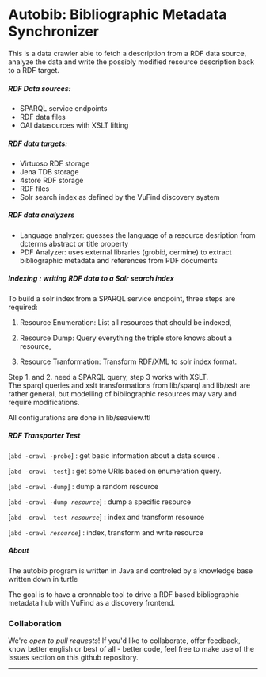 

  Autobib: Bibliographic Metadata Synchronizer
==================================================

  This is a data crawler able to fetch a description from a RDF data source, 
  analyze the data and write the possibly modified resource description back 
  to a RDF target.

##### RDF Data sources:
  
  - SPARQL service endpoints
  - RDF data files 
  - OAI datasources with XSLT lifting

##### RDF data targets:

  - Virtuoso RDF storage
  - Jena TDB storage
  - 4store RDF storage
  - RDF files 
  - Solr search index as defined by the VuFind discovery system

##### RDF data analyzers

  - Language analyzer: guesses the language of a resource desription
    from dcterms abstract or title property
  - PDF Analyzer: uses external libraries (grobid, cermine) to extract 
    bibliographic metadata and references from PDF documents

##### Indexing : writing RDF data to a Solr search index

  To build a solr index from a SPARQL service endpoint,
  three steps are required:

  1. Resource Enumeration: List all resources that should be indexed,

  2. Resource Dump: Query everything the triple store knows about a resource,

  3. Resource Tranformation: Transform RDF/XML to solr index format.


Step 1. and 2. need a SPARQL query, step 3 works with XSLT. <br/>
  The sparql queries and xslt transformations from lib/sparql and lib/xslt
  are rather general, but modelling of bibliographic resources may vary and 
  require modifications.  


  All configurations are done in lib/seaview.ttl

##### RDF Transporter Test

  [<code>abd -crawl -probe</code>] : get basic information about a data source .

  [<code>abd -crawl -test</code>] : get some URIs based on enumeration query.

  [<code>abd -crawl -dump</code>] : dump a random resource

  [<code>abd -crawl -dump *resource*</code>] : dump a specific resource

  [<code>abd -crawl -test *resource*</code>] : index and transform resource

  [<code>abd -crawl *resource*</code>] : index, transform and write resource

##### About

  The autobib program is written in Java and controled by a 
  knowledge base written down in turtle

  The goal is to have a cronnable tool to drive a RDF based 
  bibliographic metadata hub with VuFind as a discovery frontend.


### Collaboration

  We're *open to pull requests*! If you'd like to collaborate, 
  offer feedback, know better english or best of all - better code, 
  feel free to make use of the issues section on this github repository.

____________________________________________________________________________
